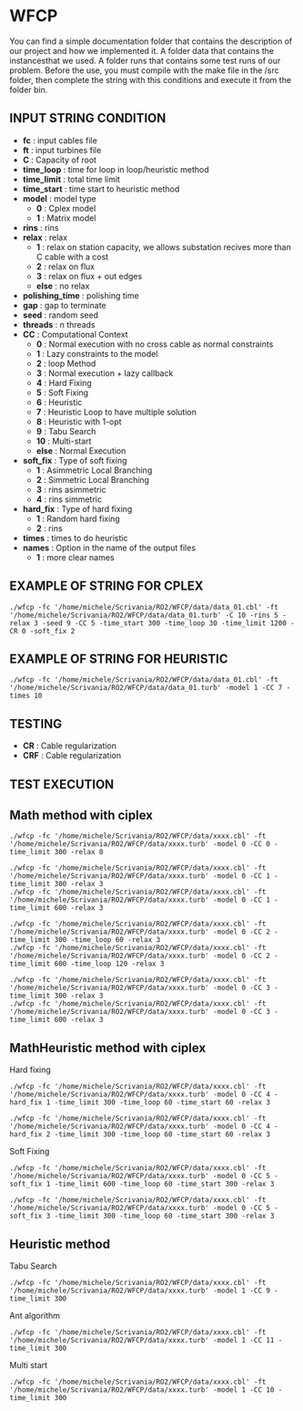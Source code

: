 # WFCP
You can find a simple documentation folder that contains the description of our project and how we implemented it. A folder data that contains the instancesthat we used. A folder runs that contains some test runs of our problem.
Before the use, you must compile with the make file in the /src folder, then complete the string with this conditions and execute it from the folder bin.
## INPUT STRING CONDITION
* **fc**                    : input cables file
* **ft**                    : input turbines file
* **C**                     : Capacity of root
* **time_loop**             : time for loop in loop/heuristic method
* **time_limit**            : total time limit
* **time_start**            : time start to heuristic method
* **model**                 : model type 
	* **0** : Cplex model
	* **1** : Matrix model
* **rins**                  : rins
* **relax**                 : relax
	* **1** : relax on station capacity, we allows substation recives more than C cable with a cost
	* **2** : relax on flux
	* **3** : relax on flux + out edges
	* **else** : no relax
* **polishing_time**        : polishing time
* **gap**                   : gap to terminate
* **seed**                  : random seed
* **threads**               : n threads
* **CC**                    : Computational Context
	* **0** : Normal execution with no cross cable as normal constraints
	* **1** : Lazy constraints to the model
	* **2** : loop Method
	* **3** : Normal execution + lazy callback
	* **4** : Hard Fixing
	* **5** : Soft Fixing
	* **6** : Heuristic
	* **7** : Heuristic Loop to have multiple solution
	* **8** : Heuristic with 1-opt
	* **9** : Tabu Search
	* **10** : Multi-start
	* **else** : Normal Execution
* **soft_fix**              : Type of soft fixing 
	* **1** : Asimmetric Local Branching
	* **2** : Simmetric Local Branching
	* **3** : rins asimmetric 
	* **4** : rins simmetric
* **hard_fix**              : Type of hard fixing 
	* **1** : Random hard fixing
	* **2** : rins
* **times** : times to do heuristic
* **names**              : Option in the name of the output files
	* **1** : more clear names

## EXAMPLE OF STRING FOR CPLEX
```
./wfcp -fc '/home/michele/Scrivania/RO2/WFCP/data/data_01.cbl' -ft '/home/michele/Scrivania/RO2/WFCP/data/data_01.turb' -C 10 -rins 5 -relax 3 -seed 9 -CC 5 -time_start 300 -time_loop 30 -time_limit 1200 -CR 0 -soft_fix 2
```

## EXAMPLE OF STRING FOR HEURISTIC
```
./wfcp -fc '/home/michele/Scrivania/RO2/WFCP/data/data_01.cbl' -ft '/home/michele/Scrivania/RO2/WFCP/data/data_01.turb' -model 1 -CC 7 -times 10
```

## TESTING
* **CR**					: Cable regularization 
* **CRF**					: Cable regularization

## TEST EXECUTION
## Math method with ciplex
```
./wfcp -fc '/home/michele/Scrivania/RO2/WFCP/data/xxxx.cbl' -ft '/home/michele/Scrivania/RO2/WFCP/data/xxxx.turb' -model 0 -CC 0 -time_limit 300 -relax 0

./wfcp -fc '/home/michele/Scrivania/RO2/WFCP/data/xxxx.cbl' -ft '/home/michele/Scrivania/RO2/WFCP/data/xxxx.turb' -model 0 -CC 1 -time_limit 300 -relax 3
./wfcp -fc '/home/michele/Scrivania/RO2/WFCP/data/xxxx.cbl' -ft '/home/michele/Scrivania/RO2/WFCP/data/xxxx.turb' -model 0 -CC 1 -time_limit 600 -relax 3

./wfcp -fc '/home/michele/Scrivania/RO2/WFCP/data/xxxx.cbl' -ft '/home/michele/Scrivania/RO2/WFCP/data/xxxx.turb' -model 0 -CC 2 -time_limit 300 -time_loop 60 -relax 3
./wfcp -fc '/home/michele/Scrivania/RO2/WFCP/data/xxxx.cbl' -ft '/home/michele/Scrivania/RO2/WFCP/data/xxxx.turb' -model 0 -CC 2 -time_limit 600 -time_loop 120 -relax 3

./wfcp -fc '/home/michele/Scrivania/RO2/WFCP/data/xxxx.cbl' -ft '/home/michele/Scrivania/RO2/WFCP/data/xxxx.turb' -model 0 -CC 3 -time_limit 300 -relax 3
./wfcp -fc '/home/michele/Scrivania/RO2/WFCP/data/xxxx.cbl' -ft '/home/michele/Scrivania/RO2/WFCP/data/xxxx.turb' -model 0 -CC 3 -time_limit 600 -relax 3
```
## MathHeuristic method with ciplex
Hard fixing
```
./wfcp -fc '/home/michele/Scrivania/RO2/WFCP/data/xxxx.cbl' -ft '/home/michele/Scrivania/RO2/WFCP/data/xxxx.turb' -model 0 -CC 4 -hard_fix 1 -time_limit 300 -time_loop 60 -time_start 60 -relax 3

./wfcp -fc '/home/michele/Scrivania/RO2/WFCP/data/xxxx.cbl' -ft '/home/michele/Scrivania/RO2/WFCP/data/xxxx.turb' -model 0 -CC 4 -hard_fix 2 -time_limit 300 -time_loop 60 -time_start 60 -relax 3
```
Soft Fixing
```
./wfcp -fc '/home/michele/Scrivania/RO2/WFCP/data/xxxx.cbl' -ft '/home/michele/Scrivania/RO2/WFCP/data/xxxx.turb' -model 0 -CC 5 -soft_fix 1 -time_limit 600 -time_loop 60 -time_start 300 -relax 3

./wfcp -fc '/home/michele/Scrivania/RO2/WFCP/data/xxxx.cbl' -ft '/home/michele/Scrivania/RO2/WFCP/data/xxxx.turb' -model 0 -CC 5 -soft_fix 3 -time_limit 300 -time_loop 60 -time_start 300 -relax 3
```
## Heuristic method
Tabu Search
```
./wfcp -fc '/home/michele/Scrivania/RO2/WFCP/data/xxxx.cbl' -ft '/home/michele/Scrivania/RO2/WFCP/data/xxxx.turb' -model 1 -CC 9 -time_limit 300
```
Ant algorithm
```
./wfcp -fc '/home/michele/Scrivania/RO2/WFCP/data/xxxx.cbl' -ft '/home/michele/Scrivania/RO2/WFCP/data/xxxx.turb' -model 1 -CC 11 -time_limit 300
```
Multi start
```
./wfcp -fc '/home/michele/Scrivania/RO2/WFCP/data/xxxx.cbl' -ft '/home/michele/Scrivania/RO2/WFCP/data/xxxx.turb' -model 1 -CC 10 -time_limit 300
```
